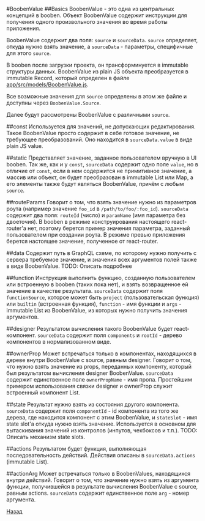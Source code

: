 #BoobenValue
##Basics
BoobenValue - это одна из центральных концепций в booben. Объект BoobenValue содержит
инструкции для получения одного произвольного значения во время работы
приложения.

BoobenValue содержит два поля: `source` и `sourceData`. `source` определяет,
откуда нужно взять значение, а `sourceData` - параметры, специфичные для этого
`source`.

В booben после загрузки проекта, он трансформинуется в immutable структуры
данных. BoobenValue из plain JS объекта преобразуется в immutable Record, который
определен в файле [app/src/models/BoobenValue.js](../app/src/models/BoobenValue.js).

Все возможные значения для `source` определены в этом же файле и доступны через
`BoobenValue.Source`.

Далее будут рассмотрены BoobenValue с различными `source`.

##const
Используется для значений, не допускающих редактирования.
Такое BoobenValue просто содержит в себе готовое значение, не требующее
преобразований. Оно находится в `sourceData.value` в виде plain JS value.

##static
Представляет значение, заданное пользователем вручную в UI booben.
Так же, как и у `const`, `sourceData` содержит одно поле `value`, но в отличие
от `const`, если в нем содержится не примитивное значение, а массив или объект,
он будет преобразован в immutable List или Map, а его элементы также будут
являться BoobenValue, причём с любым `source`.

##routeParams
Говорит о том, что взять значение нужно из параметров роута (например значение
`foo_id` в `/path/to/foo/:foo_id`). `sourceData` содержит два поля: `routeId`
(число) и `paramName` (имя параметра без двоеточия). В booben в режиме
конструирования настоящего react-router'а нет, поэтому берется пример значения
параметра, заданный пользователем при создании роута. В режиме превью
приложения берется настоящее значение, полученное от react-router.

##data
Содержит путь в GraphQL схеме, по которому нужно получить с сервера требуемое
значение, и значения всех аргументов полей также в виде BoobenValue.
TODO: Описать подробнее

##function
Инструкция выполнить функцию, созданную пользователем или встроенную в booben
(таких пока нет), и взять возвращенное ей значение в качестве результата.
`sourceData` содержит поля `functionSource`, которое может быть `project`
(пользовательская функция) или `builtin` (встроенная функция), `function` -
имя функции и `args` - immutable List из BoobenValue, из которых нужно получить
значения аргументов.

##designer
Результатом вычисления такого BoobenValue будет react-компонент. `sourceData`
содержит поля `components` и `rootId` - дерево компонентов в нормализованном
виде.

##ownerProp
Может встречаться только в компонентах, находящихся в дереве внутри BoobenValue с
source, равным designer. Говорит о том, что нужно взять значение из props,
переданных компоненту, который был результатом вычисления designer BoobenValue.
`sourceData` содержит единственное поле `ownerPropName` - имя пропа.
Простейшим примером использования связки designer и ownerProp служит встроенный
компонент List.

##state
Результат нужно взять из состояния другого компонента. `sourceData` содержит
поля `componentId` - id компонента из того же дерева, где находится компонент
с этим BoobenValue, и `stateSlot` - имя state slot'а откуда нужно взять значение.
Используется в основном для вытаскивания значений из контролов (инпутов,
чекбоксов и т.п.).
TODO: Описать механизм state slots.

##actions
Результатом будет функция, выполняющая последовательность действий. Действия
описаны в `sourceData.actions` (immutable List).

##actionArg
Может встречаться только в BoobenValues, находящихся внутри действий. Говорит о
том, что значение нужно взять из аргумента функции, получившейся в результате
вычисления BoobenValue с source, равным actions. `sourceData` содержит
единственное поле `arg` - номер аргумента.


[Назад](./index.md)
